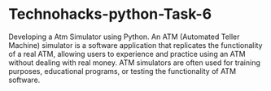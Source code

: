# Technohacks-python-Task-6
Developing a Atm Simulator using Python. 
An ATM (Automated Teller Machine) simulator is a software application that replicates the functionality of a real ATM, allowing users to experience and practice using an ATM without dealing with real money. ATM simulators are often used for training purposes, educational programs, or testing the functionality of ATM software.
